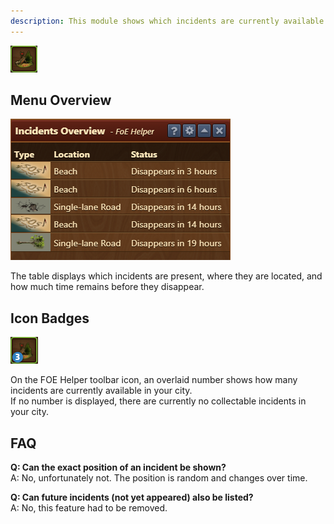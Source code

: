 ```yaml
---
description: This module shows which incidents are currently available in your city for collection. 
---
```


![Icon](./.images/icon.png)

## Menu Overview

![Screenshot](./.images/menu-layout.png)

The table displays which incidents are present, where they are located, and how much time remains before they disappear.

## Icon Badges
![Icon bagdes](./.images/icon-badge.png)

On the FOE Helper toolbar icon, an overlaid number shows how many incidents are currently available in your city.  
If no number is displayed, there are currently no collectable incidents in your city.

## FAQ

**Q: Can the exact position of an incident be shown?**  
A: No, unfortunately not. The position is random and changes over time.

**Q: Can future incidents (not yet appeared) also be listed?**  
A: No, this feature had to be removed.
